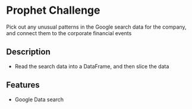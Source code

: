 # Prophet Challenge
Pick out any unusual patterns in the Google search data for the company, and connect them to the corporate financial events

## Description
* Read the search data into a DataFrame, and then slice the data

## Features
* Google Data search
